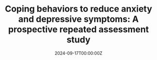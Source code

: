 ---
title: "Coping behaviors to reduce anxiety and depressive symptoms: A prospective repeated assessment study"
authors:
- Lydia Fortea
- Aleix Solanes
- Edith Pomarol-Clotet
- Maria Angeles Garcia-Leon
- Adriana Fortea
- Carla Torrent
- Cristina Varo
- Caterina del Mar Bonnin
- Laura Montejo
- Jordi Alonso
- Susana Carmona
- Pau Soldevila-Matías
- Irene Alustiza
- Daniel Arbós
- Diego Hidalgo-Mazzei
- Iria Grande
- Eduard Vieta
- Miquel Àngel Fullana
- Joaquim Radua

date: "2024-09-17T00:00:00Z"
doi: ""
publishDate: "2024-09-17T00:00:00Z"
publication_types: ["2"]
publication: "In *Spanish Journal of Psychiatry and Mental Health*"
tags:
- Otros
featured: false
links:
- name: Enlace al artículo
  url: https://www.elsevier.es/es-revista-spanish-journal-psychiatry-mental-health-250-avance-resumen-coping-behaviors-reduce-anxiety-depressive-S2950285324000516
---